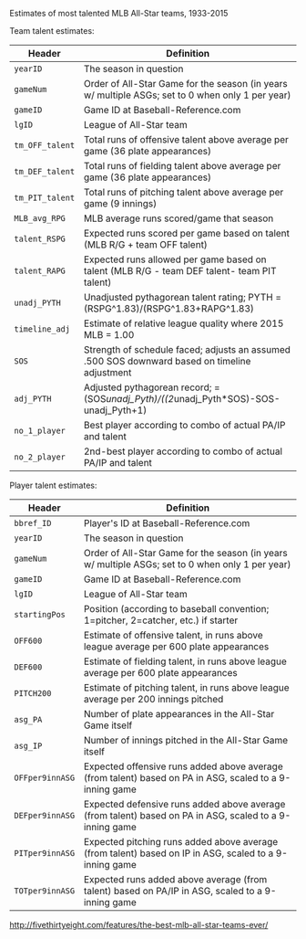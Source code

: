 Estimates of most talented MLB All-Star teams, 1933-2015

Team talent estimates:

Header | Definition
---|---------
`yearID` | The season in question
`gameNum` | Order of All-Star Game for the season (in years w/ multiple ASGs; set to 0 when only 1 per year)
`gameID` | Game ID at Baseball-Reference.com
`lgID` | League of All-Star team
`tm_OFF_talent` | Total runs of offensive talent above average per game (36 plate appearances)
`tm_DEF_talent` | Total runs of fielding talent above average per game (36 plate appearances)
`tm_PIT_talent` | Total runs of pitching talent above average per game (9 innings)
`MLB_avg_RPG` | MLB average runs scored/game that season
`talent_RSPG` | Expected runs scored per game based on talent (MLB R/G + team OFF talent)
`talent_RAPG` | Expected runs allowed per game based on talent (MLB R/G - team DEF talent- team PIT talent)
`unadj_PYTH` | Unadjusted pythagorean talent rating; PYTH =(RSPG^1.83)/(RSPG^1.83+RAPG^1.83)
`timeline_adj` | Estimate of relative league quality where 2015 MLB = 1.00
`SOS` | Strength of schedule faced; adjusts an assumed .500 SOS downward based on timeline adjustment
`adj_PYTH` | Adjusted pythagorean record; =(SOS*unadj_Pyth)/((2*unadj_Pyth*SOS)-SOS-unadj_Pyth+1)
`no_1_player` | Best player according to combo of actual PA/IP and talent
`no_2_player` | 2nd-best player according to combo of actual PA/IP and talent

Player talent estimates:

Header | Definition
---|---------
`bbref_ID` | Player's ID at Baseball-Reference.com
`yearID` | The season in question
`gameNum` | Order of All-Star Game for the season (in years w/ multiple ASGs; set to 0 when only 1 per year)
`gameID` | Game ID at Baseball-Reference.com
`lgID` | League of All-Star team
`startingPos` | Position (according to baseball convention; 1=pitcher, 2=catcher, etc.) if starter
`OFF600` | Estimate of offensive talent, in runs above league average per 600 plate appearances
`DEF600` | Estimate of fielding talent, in runs above league average per 600 plate appearances
`PITCH200` | Estimate of pitching talent, in runs above league average per 200 innings pitched
`asg_PA` | Number of plate appearances in the All-Star Game itself
`asg_IP` | Number of innings pitched in the All-Star Game itself
`OFFper9innASG` | Expected offensive runs added above average (from talent) based on PA in ASG, scaled to a 9-inning game
`DEFper9innASG` | Expected defensive runs added above average (from talent) based on PA in ASG, scaled to a 9-inning game
`PITper9innASG` | Expected pitching runs added above average (from talent) based on IP in ASG, scaled to a 9-inning game
`TOTper9innASG` | Expected runs added above average (from talent) based on PA/IP in ASG, scaled to a 9-inning game

http://fivethirtyeight.com/features/the-best-mlb-all-star-teams-ever/
